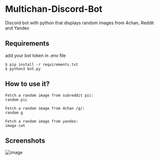 # Multichan-Discord-Bot
Discord bot with python that displays random images from 4chan, Reddit and Yandex

## Requirements
add your bot token in .env file
```shell
$ pip install -r requirements.txt
$ python3 bot.py
```

## How to use it?
```
Fetch a random image from subreddit pic:
random pic

Fetch a random image from 4chan /g/:
random g

Fetch a random image from yandex:
image cat
```
## Screenshots
![image](https://user-images.githubusercontent.com/33037084/135354900-d8507f7d-9118-4880-9a8f-6659129c839d.png)
